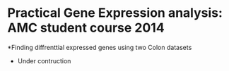 Practical Gene Expression analysis: AMC student course 2014
=================================

*Finding diffrenttial expressed genes using two Colon datasets
* Under contruction


